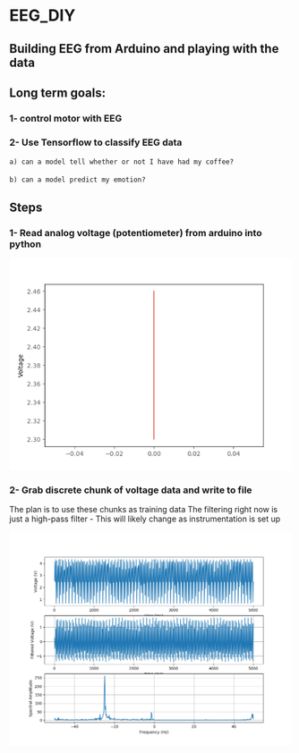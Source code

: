 # EEG_DIY
## Building EEG from Arduino and playing with the data


## Long term goals: 

### 1- control motor with EEG

### 2- Use Tensorflow to classify EEG data
	
	a) can a model tell whether or not I have had my coffee?
	
	b) can a model predict my emotion?


## Steps

### 1- Read analog voltage (potentiometer) from arduino into python

![](example_graph.gif)

### 2- Grab discrete chunk of voltage data and write to file
The plan is to use these chunks as training data
The filtering right now is just a high-pass filter - This will likely change as instrumentation is set up

![](Voltage_figure_Mar29.png)
